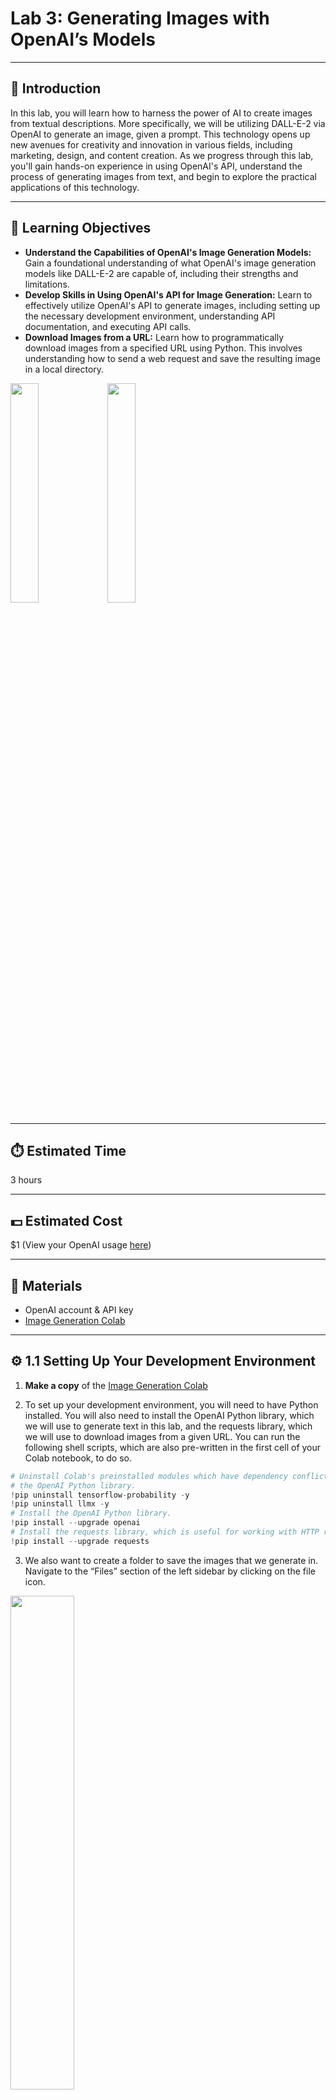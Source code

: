 # Lab 3: Generating Images with OpenAI’s Models

---

## 📘 Introduction

In this lab, you will learn how to harness the power of AI to create images from textual descriptions. More specifically, we will be utilizing DALL-E-2 via OpenAI to generate an image, given a prompt. This technology opens up new avenues for creativity and innovation in various fields, including marketing, design, and content creation. As we progress through this lab, you'll gain hands-on experience in using OpenAI's API, understand the process of generating images from text, and begin to explore the practical applications of this technology.

---

## 🎯 Learning Objectives

- **Understand the Capabilities of OpenAI's Image Generation Models:** Gain a foundational understanding of what OpenAI's image generation models like DALL-E-2 are capable of, including their strengths and limitations.
- **Develop Skills in Using OpenAI's API for Image Generation:** Learn to effectively utilize OpenAI's API to generate images, including setting up the necessary development environment, understanding API documentation, and executing API calls.
- **Download Images from a URL:** Learn how to programmatically download images from a specified URL using Python. This involves understanding how to send a web request and save the resulting image in a local directory.

<div align="left">
  <img src="screenshots/Picture1.png" width="30%" />
  <img src="screenshots/Picture2.png" width="30%" />
</div>


---

## ⏱️ Estimated Time
3 hours

---

## 💵 Estimated Cost
$1 (View your OpenAI usage [here](https://platform.openai.com/usage))

---

## 🧰 Materials

- OpenAI account & API key  
- [Image Generation Colab](https://colab.research.google.com/drive/1uzJhhuaX0oUDPt0lcXcSA4FuXzWq6_BN?usp=sharing)

---

## ⚙️ 1.1 Setting Up Your Development Environment

1. **Make a copy** of the [Image Generation Colab](https://colab.research.google.com/drive/1uzJhhuaX0oUDPt0lcXcSA4FuXzWq6_BN?usp=sharing)

2. To set up your development environment, you will need to have Python installed. You will also need to install the OpenAI Python library, which we will use to generate text in this lab, and the requests library, which we will use to download images from a given URL. You can run the following shell scripts, which are also pre-written in the first cell of your Colab notebook, to do so.

```Python
# Uninstall Colab's preinstalled modules which have dependency conflicts with
# the OpenAI Python library.
!pip uninstall tensorflow-probability -y
!pip uninstall llmx -y
# Install the OpenAI Python library.
!pip install --upgrade openai
# Install the requests library, which is useful for working with HTTP requests.
!pip install --upgrade requests
```

3. We also want to create a folder to save the images that we generate in. Navigate to the “Files” section of the left sidebar by clicking on the file icon.

<div align="left">
  <img src="screenshots/Picture3.png" width="45%" />
</div>

4. In Files, you will see a folder named sample_data. Navigate to its parent folder by clicking the file icon which has an up arrow inside.

<div align="left">
  <img src="screenshots/Picture4.png" width="35%" />
</div>

5. Find the content folder, and within it create a new folder named “images”.

<div align="left">
  <img src="screenshots/Picture5.png" width="30%" />
  <img src="screenshots/Picture6.png" width="30%" />
</div>

<div align="left">
  <img src="screenshots/Picture7.png" width="30%" />
</div>

6. Now, locate your OpenAI API key. You may already have one from a previous lab; if not, please refer to the Setup Lab for instructions.

   
---


## 📥 1.2 Importing and Initializing OpenAI

1. Now that you have the OpenAI Python library installed, we can begin to code. At the top of your cell, import requests and OpenAI.

```Python
import requests
from openai import OpenAI
```

2. Next, initialize an OpenAI object. This will allow you to use the OpenAI API to communicate with OpenAI’s models. Make sure to **replace** your-api-key-here with your API key.

```Python
client = OpenAI(api_key='your-api-key-here')
```

---



## 🖼️ 2.1 Function to Download an Image from a Given URL

1. Create a function titled download_image with 2 parameters **filename** and **url**
   - This function will be used to download an image from a given web URL.

```Python
def download_image(filename, url):
```

2. In the **download_image** function, requests are sent to retrieve images from their URLs. 

**requests.get(url)** sends a GET request to the specified url. A status code of 200 for requests means that the request was fulfilled by the server successfully.

**'wb'** represents the file permissions enabled. **w** for ‘write’ and **b** for ‘binary’ indicates that the file is being written in binary.

```Python
def download_image(filename, url):
    response = requests.get(url)
    if response.status_code == 200:
        with open(filename, 'wb') as file:
            file.write(response.content)
    else:
        print("Error downloading image from URL:", url)
```

---


## 📝 2.2 Function to Specify a Filename Based on the User Input 


1. Create a function titled filename_from_input with 1 parameter prompt
   - This function will generate a file name from the user’s input and adjust it for a suitable title.

```Python
def filename_from_input(prompt):
```

2. The **filename_from_input** function also reduces the possibility of the code running into an error when saving the image as a download. 

By filtering the prompt from the input, any character other than the alphabet or numbers are removed to ensure that the prompt doesn’t contain (/) to intervene with saving the image to folders. 

The title of the image is also limited to a maximum of 3 words to ensure a brief title. 

```Python
def filename_from_input(prompt):
    # Remove all non-alphanumeric characters from the prompt except spaces.
    alphanum = ""
    for character in prompt:
        if character.isalnum() or character == " ":
            alphanum += character
    # Split the alphanumeric prompt into words.
    # Take the first three words if there are more than three. Else, take all of them.
    alphanumSplit = alphanum.split()
    if len(alphanumSplit) > 3:
        alphanumSplit = alphanumSplit[:3]
    # Join the words with underscores and return the result.
    return "images/" + "_".join(alphanumSplit)
```


---


## 🎨 2.3 Function to Create an Image

1. Create a function titled **get_image** with 2 parameters prompt and model= **"dall-e-2"**.
   - This function will prompt the specified OpenAI model with the user’s input (prompt) to generate and return a desired response.

```Python
def get_image(prompt, model="dall-e-2"):
```

2. The **client.images.generate** is a function from the OpenAI Python Library which generates an image based on the prompt it is given. It has 2 required parameters: model and prompt. 

**model** is specified as a string, the name of one of OpenAI’s different image generation models (i.e. dall-e-2, dall-e-3). Different models can be selected for different purposes and results.

Inside the function, **prompt** passes the input from the user to OpenAI, the variable n represents the number of images to generate, and **size** as the dimensions in pixels for the image generated. 


```Python
def get_image(prompt, model="dall-e-2"):
    n = 2   # Number of images to generate
    image = client.images.generate(
        prompt=prompt,
        model=model,
        n=n,
        size="1024x1024"
    )

    # There is more to this code!...
```

3. For each image that was generated, **filename_from_input** is called to create a suitable name and downloaded with the download_image function.


```Python
def get_image(prompt, model="dall-e-2"):
    n = 2   # Number of images to generate
    image = client.images.generate(
        prompt=prompt,
        model=model,
        n=n,
        size="1024x1024"
    )

    # Download the image
    for i in range(n):
        filename = filename_from_input(prompt) + "_" + str(i+1) + ".png"
        download_image(filename, image.data[i].url)

    return image
```


---


## 🧪 3.1 Using the Function with User Input


1. Now we have a function that can prompt the OpenAI model to generate an image, then download it to the images folder. Let’s test it out! First, ask the user for an input and store it in a variable named prompt.

```Python
prompt = input("Enter a prompt: ")
```

2. Pass the input through the **get_image** function and store it in a variable named response.

```Python
response = get_image(prompt)
```

3. Next, display the response from OpenAI. Note that this prints the data in the ImagesResponse object and does not visually display the images that were generated. We will view the images that were generated in the next section.

```Python
print(response)
```

4. Finally, let's display a feedback message with the path to the images. This message also lets the user know that the images have been saved successfully. 

```Python
# Feedback message
print("----------------------------------------------")
print("Image saved to", filename_from_input(prompt) + "_*.png!")
```

---


## 🖥️ 3.2 Display Your Image Using Google Colab
1. Now that you have retrieved and downloaded your generated images from OpenAI, it is time to display and see them. First, import **Image** and **display** from **IPython.display**.

```Python
from IPython.display import Image, display
```

2. To display an image in Colab, use the **display** and **Image** function imported, and pass the name of the image file as an argument. 

```Python
# Display the first image
display(Image(filename_from_input(prompt) + '_1.png'))

# Display the second image
display(Image(filename_from_input(prompt) + '_2.png'))

# If you have more images to display, copy the above and replace the numbers to represent the 3rd, 4th, and so on...
```

3. Now you can see the images you generated!

4. After you finish your lab, check your OpenAI usage [here](https://platform.openai.com/usage) to get a sense of the cost associated with the Open AI API calls. Take a screenshot of your usage, including “Cost” and “Activity”. Compare the cost of generating images in Lab 3 and generating text in Lab 2.


---

## ✅ Congratulations, you have successfully finished the lab!
Please submit your work as a PDF file with 
1) a Colab link
2) the prompt you used
3) screenshots of your output
4) screenshots of your usage page including both Cost and Activity

To help the teaching team grade your lab effectively and to protect your API security, please follow these steps before submitting:
   1. Update your Colab setting so that everyone in SJSU group can be a viewer;
   2. Please change your API key in your code to “my-api-key-here”


---


## 🔗 References

- [OpenAI Quickstart](https://platform.openai.com/docs/quickstart?lang=Images)
- [OpenAI Chat API Docs](https://platform.openai.com/docs/api-reference/images)




   





